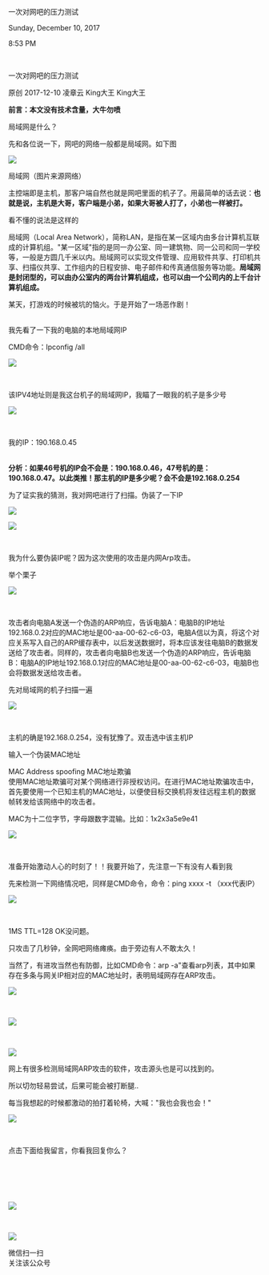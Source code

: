 一次对网吧的压力测试

Sunday, December 10, 2017

8:53 PM

 

一次对网吧的压力测试

原创 2017-12-10 凌章云 King大王 King大王

**前言：本文没有技术含量，大牛勿喷**

局域网是什么？

先和各位说一下，网吧的网络一般都是局域网。如下图

![](009_一次对网吧的压力测试_000.png)

局域网（图片来源网络）

主控端即是主机，那客户端自然也就是网吧里面的机子了。用最简单的话去说：**也就是说，主机是大哥，客户端是小弟，如果大哥被人打了，小弟也一样被打。**

看不懂的说法是这样的

局域网（Local Area Network），简称LAN，是指在某一区域内由多台计算机互联成的计算机组。"某一区域"指的是同一办公室、同一建筑物、同一公司和同一学校等，一般是方圆几千米以内。局域网可以实现文件管理、应用软件共享、打印机共享、扫描仪共享、工作组内的日程安排、电子邮件和传真通信服务等功能。**局域网是封闭型的，可以由办公室内的两台计算机组成，也可以由一个公司内的上千台计算机组成。**

某天，打游戏的时候被坑的恼火。于是开始了一场恶作剧！\
 

我先看了一下我的电脑的本地局域网IP

CMD命令：Ipconfig /all

![](009_一次对网吧的压力测试_001.png)

 

该IPV4地址则是我这台机子的局域网IP，我瞄了一眼我的机子是多少号

![](009_一次对网吧的压力测试_001.png)

 

我的IP：190.168.0.45\
 

**分析：如果46号机的IP会不会是：190.168.0.46，47号机的是：190.168.0.47。以此类推！那主机的IP是多少呢？会不会是192.168.0.254**

为了证实我的猜测，我对网吧进行了扫描。伪装了一下IP

![](009_一次对网吧的压力测试_001.png)

![](009_一次对网吧的压力测试_001.png)

 

我为什么要伪装IP呢？因为这次使用的攻击是内网Arp攻击。

举个栗子

![](009_一次对网吧的压力测试_001.png)

 

攻击者向电脑A发送一个伪造的ARP响应，告诉电脑A：电脑B的IP地址192.168.0.2对应的MAC地址是00-aa-00-62-c6-03，电脑A信以为真，将这个对应关系写入自己的ARP缓存表中，以后发送数据时，将本应该发往电脑B的数据发送给了攻击者。同样的，攻击者向电脑B也发送一个伪造的ARP响应，告诉电脑B：电脑A的IP地址192.168.0.1对应的MAC地址是00-aa-00-62-c6-03，电脑B也会将数据发送给攻击者。

先对局域网的机子扫描一遍

![](009_一次对网吧的压力测试_001.png)

 

主机的确是192.168.0.254，没有犹豫了。双击选中该主机IP

输入一个伪装MAC地址

MAC Address spoofing MAC地址欺骗\
使用MAC地址欺骗可对某个网络进行非授权访问。在进行MAC地址欺骗攻击中，首先要使用一个已知主机的MAC地址，以便使目标交换机将发往远程主机的数据帧转发给该网络中的攻击者。

MAC为十二位字节，字母跟数字混输。比如：1x2x3a5e9e41

![](009_一次对网吧的压力测试_001.png)

 

准备开始激动人心的时刻了！！我要开始了，先注意一下有没有人看到我

先来检测一下网络情况吧，同样是CMD命令，命令：ping xxxx -t （xxx代表IP）

![](009_一次对网吧的压力测试_001.png)

 

1MS TTL=128 OK没问题。

只攻击了几秒钟，全网吧网络瘫痪。由于旁边有人不敢太久！

当然了，有进攻当然也有防御，比如CMD命令：arp -a"查看arp列表，其中如果存在多条与网关IP相对应的MAC地址时，表明局域网存在ARP攻击。

![](009_一次对网吧的压力测试_001.png)

 

![](009_一次对网吧的压力测试_001.png)

 

![](009_一次对网吧的压力测试_001.png)

网上有很多检测局域网ARP攻击的软件，攻击源头也是可以找到的。

所以切勿轻易尝试，后果可能会被打断腿..

每当我想起的时候都激动的拍打着轮椅，大喊："我也会我也会！"

![](009_一次对网吧的压力测试_001.png)

 

点击下面给我留言，你看我回复你么？\
 

 

 

![](009_一次对网吧的压力测试_002.png)

 

![](media/image4.png)

微信扫一扫\
关注该公众号

 
